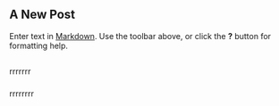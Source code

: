 ## A New Post

Enter text in [Markdown](http://daringfireball.net/projects/markdown/). Use the toolbar above, or click the **?** button for formatting help.
##
rrrrrrr
###

rrrrrrrr